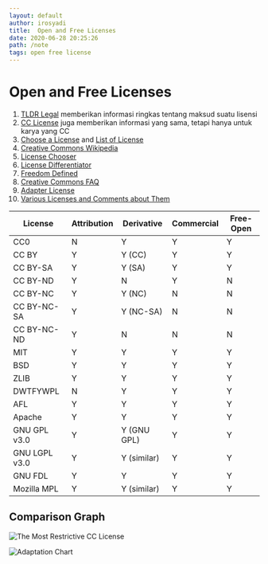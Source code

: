```yaml
---
layout: default
author: irosyadi
title:  Open and Free Licenses
date: 2020-06-28 20:25:26
path: /note
tags: open free license
---
```


# Open and Free Licenses

1. [TLDR Legal](https://tldrlegal.com) memberikan informasi ringkas tentang maksud suatu lisensi
2. [CC License](https://creativecommons.org/licenses/) juga memberikan informasi yang sama, tetapi hanya untuk karya yang CC
3. [Choose a License](https://choosealicense.com/appendix/) and [List of License](https://choosealicense.com/licenses/)
4. [Creative Commons Wikipedia](https://en.wikipedia.org/wiki/Creative_Commons_license)
5. [License Chooser](http://three.org/openart/license_chooser/)
6. [License Differentiator](http://oss-watch.ac.uk/apps/licdiff/)
7. [Freedom Defined](https://freedomdefined.org/Licenses)
8. [Creative Commons FAQ](https://creativecommons.org/faq/)
9. [Adapter License](http://discourse.col.org/t/if-i-derive-or-adapt-material-offered-under-a-creative-commons-license-which-cc-license-s-can-i-use/160)
10. [Various Licenses and Comments about Them](https://www.gnu.org/licenses/license-list.html#FreeDocumentationLicenses)


|    License    | Attribution | Derivative  | Commercial | Free-Open |
| ------------- | ----------- | ----------- | ---------- | --------- |
| CC0           | N           | Y           | Y          | Y         |
| CC BY         | Y           | Y (CC)      | Y          | Y         |
| CC BY-SA      | Y           | Y (SA)      | Y          | Y         |
| CC BY-ND      | Y           | N           | Y          | N         |
| CC BY-NC      | Y           | Y (NC)      | N          | N         |
| CC BY-NC-SA   | Y           | Y (NC-SA)   | N          | N         |
| CC BY-NC-ND   | Y           | N           | N          | N         |
| MIT           | Y           | Y           | Y          | Y         |
| BSD           | Y           | Y           | Y          | Y         |
| ZLIB          | Y           | Y           | Y          | Y         |
| DWTFYWPL      | N           | Y           | Y          | Y         |
| AFL           | Y           | Y           | Y          | Y         |
| Apache        | Y           | Y           | Y          | Y         |
| GNU GPL v3.0  | Y           | Y (GNU GPL) | Y          | Y         |
| GNU LGPL v3.0 | Y           | Y (similar) | Y          | Y         |
| GNU FDL       | Y           | Y           | Y          | Y         |
| Mozilla MPL   | Y           | Y (similar) | Y          | Y         |



## Comparison Graph
![The Most Restrictive CC License](https://aws1.discourse-cdn.com/business6/uploads/col1/optimized/1X/49bebbf940fcd713a1b76d10aeb127f595a84615_2_690x372.PNG)

![Adaptation Chart](https://aws1.discourse-cdn.com/business6/uploads/col1/optimized/1X/c3f2821a0cafc2a299cfdf46d65805dcc71fb995_2_690x224.png)